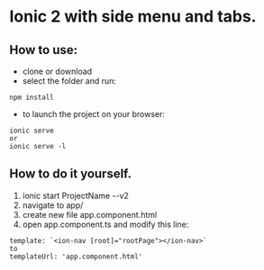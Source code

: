 # Ionic 2 with side menu and tabs.

## How to use:
- clone or download
- select the folder and run:
```
npm install
```
- to launch the project on your browser:
```
ionic serve
or
ionic serve -l 
```

## How to do it yourself.
1. ionic start ProjectName --v2
2. navigate to app/
3. create new file app.component.html
4. open app.component.ts and modify this line:
```
template: `<ion-nav [root]="rootPage"></ion-nav>`
to
templateUrl: 'app.component.html'
```
